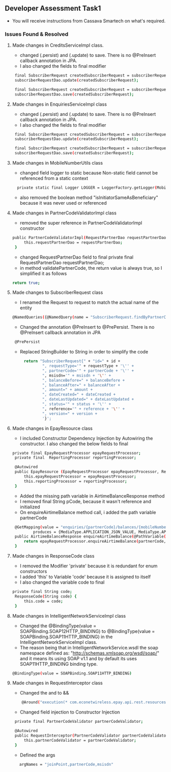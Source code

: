 ## Developer Assessment Task1

* You will receive instructions from Cassava Smartech on what's required.

### Issues Found & Resolved
1. Made changes in CreditsServiceImpl class.
    - changed (.persist) and (.update) to save. There is no @PreInsert callback annotation in JPA.
    - I also changed the fields to final modifier

   ```sh
    final SubscriberRequest createdSubscriberRequest = subscriberRequestDao.persist(subscriberRequest);
    subscriberRequestDao.update(createdSubscriberRequest);

    final SubscriberRequest createdSubscriberRequest = subscriberRequestDao.save(subscriberRequest);
    subscriberRequestDao.save(createdSubscriberRequest);

2. Made changes in EnquiriesServiceImpl class
   - changed (.persist) and (.update) to save. There is no @PreInsert callback annotation in JPA.
   - I also changed the fields to final modifier
   ```sh
    final SubscriberRequest createdSubscriberRequest = subscriberRequestDao.persist(subscriberRequest);
    subscriberRequestDao.update(createdSubscriberRequest);

    final SubscriberRequest createdSubscriberRequest = subscriberRequestDao.save(subscriberRequest);
    subscriberRequestDao.save(createdSubscriberRequest);
   ```

3. Made changes in MobileNumberUtils class
   - changed field logger to static because Non-static field cannot be referenced from a static context
   ```sh
     private static final Logger LOGGER = LoggerFactory.getLogger(MobileNumberUtils.class);
   ```
   - also removed the boolean method "isInitiatorSameAsBeneficiary" because it was never used or referenced
   
4. Made changes in PartnerCodeValidatorImpl class
   - removed the super reference in PartnerCodeValidatorImpl constructor
   ```sh
   public PartnerCodeValidatorImpl(RequestPartnerDao requestPartnerDao) {
        this.requestPartnerDao = requestPartnerDao;
    }
   ```
   - changed RequestPartnerDao field to final
     private final RequestPartnerDao requestPartnerDao;
   - in method validatePartnerCode, the return value is always true, so I simplified it as follows
    ```sh
    return true;
    ```
5. Made changes to SubscriberRequest class
   - I renamed the Request to request to match the actual name of the entity
   ```sh
   @NamedQueries({@NamedQuery(name = "SubscriberRequest.findByPartnerCode", query = "select r from request r where r.partnerCode = :partnerCode order by r.dateCreated desc ")})
   ```
   - Changed the annotation  @PreInsert to @PrePersist. There is no @PreInsert callback annotation in JPA
   ```sh
    @PrePersist
   ```
   - Replaced StringBuilder to String in order to simplify the code
   ```sh
        return "SubscriberRequest{" + "id=" + id +
                ", requestType='" + requestType + '\'' +
                ", partnerCode='" + partnerCode + '\'' +
                ", msisdn='" + msisdn + '\'' +
                ", balanceBefore=" + balanceBefore +
                ", balanceAfter=" + balanceAfter +
                ", amount=" + amount +
                ", dateCreated=" + dateCreated +
                ", dateLastUpdated=" + dateLastUpdated +
                ", status='" + status + '\'' +
                ", reference='" + reference + '\'' +
                ", version=" + version +
                '}';   
   ```

6. Made changes in EpayResource class
   - I included Constructor Dependency Injection by Autowiring the constructor. I also changed the below fields to final
   ```sh
   private final EpayRequestProcessor epayRequestProcessor;
    private final  ReportingProcessor reportingProcessor;

    @Autowired
    public EpayResource (EpayRequestProcessor epayRequestProcessor, ReportingProcessor reportingProcessor ){
        this.epayRequestProcessor = epayRequestProcessor;
        this.reportingProcessor = reportingProcessor;
    }
   ```
   - Added the missing path variable in AirtimeBalanceResponse method
   - I removed final String pCode, because it wasn't reference and initialized
   - On enquireAirtimeBalance method call, i added the path variable partnerCode
   ```sh
    @GetMapping(value = "enquiries/{partnerCode}/balances/{mobileNumber}",
            produces = {MediaType.APPLICATION_JSON_VALUE, MediaType.APPLICATION_XML_VALUE})
    public AirtimeBalanceResponse enquireAirtimeBalance(@PathVariable("mobileNumber") final String msisdn, @PathVariable String partnerCode) {
        return epayRequestProcessor.enquireAirtimeBalance(partnerCode, msisdn);
    } 
   ```

7. Made changes in ResponseCode class
   - I removed the Modifier 'private' because it is redundant for enum constructors
   - I added 'this' to Variable 'code' because it is assigned to itself
   - I also changed the variable code to final
   ```sh
   private final String code;
    ResponseCode(String code) {
        this.code = code;
    }
   ```

8. Made changes in IntelligentNetworkServiceImpl class
   - Changed the @BindingType(value = SOAPBinding.SOAP12HTTP_BINDING) to @BindingType(value = SOAPBinding.SOAP11HTTP_BINDING) in the IntelligentNetworkServiceImpl class.
   - The reason being that in IntelligentNetworkService.wsdl the soap namespace defined
     as:  "http://schemas.xmlsoap.org/wsdl/soap/" and it means its using SOAP v1.1 and by default its uses SOAP11HTTP_BINDING binding type.
   ```sh
   @BindingType(value = SOAPBinding.SOAP11HTTP_BINDING)
   ```

9. Made changes in RequestInterceptor class
   - Changed the and to &&
   ```sh
       @Around("execution(* com.econetwireless.epay.api.rest.resources.EpayResource.getPartnerTransactions(..)) and args(partnerCode)")

   ```
   - Changed field injection to Constructor Injection
   ```sh
    private final PartnerCodeValidator partnerCodeValidator;
   
    @Autowired
    public RequestInterceptor(PartnerCodeValidator partnerCodeValidator) {
        this.partnerCodeValidator = partnerCodeValidator;
    }
   ```
   - Defined the args
   ```sh
      argNames = "joinPoint,partnerCode,msisdn"
   ```
   